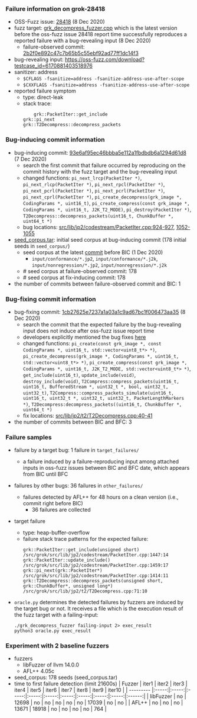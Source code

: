 ### Failure information on grok-28418 
- OSS-Fuzz issue: [28418](https://bugs.chromium.org/p/oss-fuzz/issues/detail?id=28418) (8 Dec 2020) 
- fuzz target: [grk_decompress_fuzzer.cpp](https://github.com/GrokImageCompression/grok/blob/2b2f0e892c47c7b65b5c55ebf92ad77ff1dc14f3/tests/fuzzers/grk_decompress_fuzzer.cpp) which is the latest version before the oss-fuzz issue 28418 report time successfully reproduces a reported failure with a bug-revealing input (8 Dec 2020)
    - failure-observed commit: [2b2f0e892c47c7b65b5c55ebf92ad77ff1dc14f3](https://github.com/GrokImageCompression/grok/commit/2b2f0e892c47c7b65b5c55ebf92ad77ff1dc14f3) 
- bug-revealing input: https://oss-fuzz.com/download?testcase_id=6170881403518976
- sanitizer: address
    - `$CFLAGS -fsanitize=address -fsanitize-address-use-after-scope`
    - `$CXXFLAGS -fsanitize=address -fsanitize-address-use-after-scope`
- reported failure symptom 
    - type: direct-leak 
    - stack trace:  
		```
	        grk::PacketIter::get_include   
		grk::pi_next   
		grk::T2Decompress::decompress_packets
		```

### Bug-inducing commit information
- bug-inducing commit: [93e6af95ec46bbba5e112a1fbdbdb6a1294d61d8](https://github.com/GrokImageCompression/grok/commit/93e6af95ec46bbba5e112a1fbdbdb6a1294d61d8) (7 Dec 2020)
    - search the first commit that failure occurred by reproducing on the commit history with the fuzz target and the bug-revealing input
    - changed functions: `pi_next_lrcp(PacketIter *)`, `pi_next_rlcp(PacketIter *)`, `pi_next_rpcl(PacketIter *)`, `pi_next_pcrl(PacketIter *)`, `pi_next_pcrl(PacketIter *)`, `pi_next_cprl(PacketIter *)`, `pi_create_decompress(grk_image *, CodingParams *, uint16_t)`, `pi_create_compress(const grk_image *, CodingParams *, uint16_t, J2K_T2_MODE)`, `pi_destroy(PacketIter *)`, `T2Decompress::decompress_packets(uint16_t, ChunkBuffer *, uint64_t *)`
    - bug locations: [src/lib/jp2/codestream/PacketIter.cpp:924-927](https://github.com/GrokImageCompression/grok/commit/93e6af95ec46bbba5e112a1fbdbdb6a1294d61d8#diff-d3dc197db944ac5e717f0d776f5aaff7157ab7b1b22540ecdfadf0facc245d26L924-L928), [1052-1055](https://github.com/GrokImageCompression/grok/commit/93e6af95ec46bbba5e112a1fbdbdb6a1294d61d8#diff-d3dc197db944ac5e717f0d776f5aaff7157ab7b1b22540ecdfadf0facc245d26L1052-L1056) 
- [seed_corpus.tar](https://drive.google.com/file/d/12hsa8mJkrYwSQovBUVWzS1U7KoHZYFE2/view?usp=share_link): initial seed corpus at bug-inducing commit (178 initial seeds in `seed_corpus/`)
    - seed corpus at the latest [commit](https://github.com/GrokImageCompression/grok-test-data/commit/5118df38d89d26949c82d9143c74d80656781089) before BIC  (1 Dec 2020)
		- `input/conformance/*.jp2`, `input/conformance/*.j2k`, `input/nonregression/*.jp2`, `input/nonregression/*.j2k`
	- \# seed corpus at failure-observed commit: 178 
	- \# seed corpus at fix-inducing commit: 178
- the number of commits between failure-observed commit and BIC: 1

### Bug-fixing commit information
- bug-fixing commit: [1cb27625e7237a1a03a1c9ad67bc1f006473aa35](https://github.com/GrokImageCompression/grok/commit/1cb27625e7237a1a03a1c9ad67bc1f006473aa35) (8 Dec 2020)
    - search the commit that the expected failure by the bug-revealing input does not induce after oss-fuzz issue report time
    - developers explicitly mentioned the bug fixes [here](https://github.com/GrokImageCompression/grok/commit/1cb27625e7237a1a03a1c9ad67bc1f006473aa35)
    - changed functions: `pi_create(const grk_image *, const CodingParams *, uint16_t, std::vector<uint8_t*> *)`, `pi_create_decompress(grk_image *, CodingParams *, uint16_t, std::vector<uint8_t*> *)`, `pi_create_compress(const grk_image *, CodingParams *, uint16_t, J2K_T2_MODE, std::vector<uint8_t*> *)`, `get_include(uint16_t)`, `update_include(void)`, `destroy_include(void)`, `T2Compress:compress_packets(uint16_t, uint16_t, BufferedStream *, uint32_t *, bool, uint32_t,	uint32_t)`, `T2Compress::compress_packets_simulate(uint16_t, uint16_t, uint32_t *, uint32_t, uint32_t, PacketLengthMarkers *)`, `T2Decompress:decompress_packets((uint16_t, ChunkBuffer *, uint64_t *)`
    - fix locations: [src/lib/jp2/t2/T2Decompress.cpp:40-41](https://github.com/GrokImageCompression/grok/commit/93e6af95ec46bbba5e112a1fbdbdb6a1294d61d8#diff-d3dc197db944ac5e717f0d776f5aaff7157ab7b1b22540ecdfadf0facc245d26L1052-L1056) 
- the number of commits between BIC and BFC: 3 

### Failure samples
- failure by a target bug: 1 failure in `target_failures/`
    - a failure induced by a failure-reproducing input among attached inputs in oss-fuzz issues between BIC and BFC date, which appears from BIC until BFC
- failures by other bugs: 36 failures in `other_failures/`
    - failures detected by AFL++ for 48 hours on a clean version (i.e., commit right before BIC)
		- 36 failures are collected

- target failure 
    - type: heap-buffer-overflow  
    - failure stack trace patterns for the expected failure:  
		```
		grk::PacketIter::get_include(unsigned short) /src/grok/src/lib/jp2/codestream/PacketIter.cpp:1447:14  
		grk::PacketIter::update_include() /src/grok/src/lib/jp2/codestream/PacketIter.cpp:1459:17  
		grk::pi_next(grk::PacketIter*) /src/grok/src/lib/jp2/codestream/PacketIter.cpp:1414:11  
		grk::T2Decompress::decompress_packets(unsigned short, grk::ChunkBuffer*, unsigned long*) /src/grok/src/lib/jp2/t2/T2Decompress.cpp:71:10
		```

- `oracle.py` determines the detected failures by fuzzers are induced by the target bug or not. It receives a file which is the execution result of the fuzz target with a failing-input:  
	```
	./grk_decompress_fuzzer failing-input 2> exec_result
	python3 oracle.py exec_result
	```

### Experiment with 2 baseline fuzzers 
- fuzzers
    - libFuzzer of llvm 14.0.0
    - AFL++ 4.05c
- seed_corpus: 178 seeds (seed_corpus.tar)
- time to first failure detection (limit 21600s)
    |   Fuzzer  | iter1 | iter2 | iter3 | iter4 | iter5 | iter6 | iter7 | iter8 | iter9 | iter10 |
    | --------- |:-----:|:-----:|:-----:|:-----:|:-----:|:-----:|:-----:|:-----:|:-----:|:------:|
    | libFuzzer |   no  | 12698 |   no  |   no  |   no  |   no  |   no  | 17039 |   no  |    no  |
    |   AFL++   |   no  |   no  |   no  | 13671 | 18918 |   no  |   no  |   no  |   no  |   764  |

